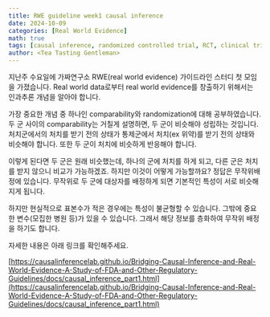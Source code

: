 ```yaml
---
title: RWE guideline week1 causal inference
date: 2024-10-09
categories: [Real World Evidence]
math: true
tags: [causal inference, randomized controlled trial, RCT, clinical trial]     # TAG names should always be lowercase
author: <Tea Tasting Gentleman>
---
```


지난주 수요일에 가짜연구소 RWE(real world evidence) 가이드라인 스터디 첫 모임을 가졌습니다. Real world data로부터 real world evidence를 창출하기 위해서는 인과추론 개념을 알아야 합니다.

가장 중요한 개념 중 하나인 comparability와 randomization에 대해 공부하였습니다. 두 군 사이의 comparability는 거칠게 설명하면, 두 군이 비슷해야 성립하는 것입니다. 처치군에서의 처치를 받기 전의 상태가 통제군에서 처치(ex 위약)를 받기 전의 상태와 비슷해야 합니다. 또한 두 군이 처치에 비슷하게 반응해야 합니다.

이렇게 된다면 두 군은 원래 비슷했는데, 하나의 군에 처치를 하게 되고, 다른 군은 처치를 받지 않으니 비교가 가능하겠죠. 하지만 이것이 어떻게 가능할까요? 정답은 무작위배정에 있습니다. 무작위로 두 군에 대상자를 배정하게 되면 기본적인 특성이 서로 비슷해지게 됩니다.

하지만 현실적으로 표본수가 적은 경우에는 특성이 불균형할 수 있습니다. 그밖에 중요한 변수(모집한 병원 등)가 있을 수 있습니다. 그래서 해당 정보를 층화하여 무작위 배정을 하기도 합니다.

자세한 내용은 아래 링크를 확인해주세요.

[https://causalinferencelab.github.io/Bridging-Causal-Inference-and-Real-World-Evidence-A-Study-of-FDA-and-Other-Regulatory-Guidelines/docs/causal_inference_part1.html](https://causalinferencelab.github.io/Bridging-Causal-Inference-and-Real-World-Evidence-A-Study-of-FDA-and-Other-Regulatory-Guidelines/docs/causal_inference_part1.html)